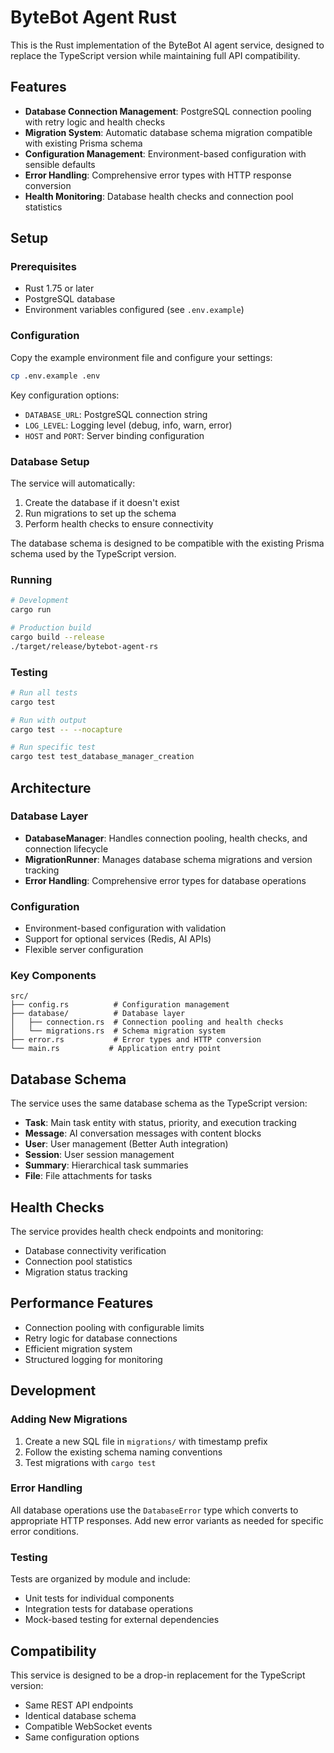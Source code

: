 # ByteBot Agent Rust

This is the Rust implementation of the ByteBot AI agent service, designed to replace the TypeScript version while maintaining full API compatibility.

## Features

- **Database Connection Management**: PostgreSQL connection pooling with retry logic and health checks
- **Migration System**: Automatic database schema migration compatible with existing Prisma schema
- **Configuration Management**: Environment-based configuration with sensible defaults
- **Error Handling**: Comprehensive error types with HTTP response conversion
- **Health Monitoring**: Database health checks and connection pool statistics

## Setup

### Prerequisites

- Rust 1.75 or later
- PostgreSQL database
- Environment variables configured (see `.env.example`)

### Configuration

Copy the example environment file and configure your settings:

```bash
cp .env.example .env
```

Key configuration options:

- `DATABASE_URL`: PostgreSQL connection string
- `LOG_LEVEL`: Logging level (debug, info, warn, error)
- `HOST` and `PORT`: Server binding configuration

### Database Setup

The service will automatically:

1. Create the database if it doesn't exist
2. Run migrations to set up the schema
3. Perform health checks to ensure connectivity

The database schema is designed to be compatible with the existing Prisma schema used by the TypeScript version.

### Running

```bash
# Development
cargo run

# Production build
cargo build --release
./target/release/bytebot-agent-rs
```

### Testing

```bash
# Run all tests
cargo test

# Run with output
cargo test -- --nocapture

# Run specific test
cargo test test_database_manager_creation
```

## Architecture

### Database Layer

- **DatabaseManager**: Handles connection pooling, health checks, and connection lifecycle
- **MigrationRunner**: Manages database schema migrations and version tracking
- **Error Handling**: Comprehensive error types for database operations

### Configuration

- Environment-based configuration with validation
- Support for optional services (Redis, AI APIs)
- Flexible server configuration

### Key Components

```
src/
├── config.rs          # Configuration management
├── database/          # Database layer
│   ├── connection.rs  # Connection pooling and health checks
│   └── migrations.rs  # Schema migration system
├── error.rs           # Error types and HTTP conversion
└── main.rs           # Application entry point
```

## Database Schema

The service uses the same database schema as the TypeScript version:

- **Task**: Main task entity with status, priority, and execution tracking
- **Message**: AI conversation messages with content blocks
- **User**: User management (Better Auth integration)
- **Session**: User session management
- **Summary**: Hierarchical task summaries
- **File**: File attachments for tasks

## Health Checks

The service provides health check endpoints and monitoring:

- Database connectivity verification
- Connection pool statistics
- Migration status tracking

## Performance Features

- Connection pooling with configurable limits
- Retry logic for database connections
- Efficient migration system
- Structured logging for monitoring

## Development

### Adding New Migrations

1. Create a new SQL file in `migrations/` with timestamp prefix
2. Follow the existing schema naming conventions
3. Test migrations with `cargo test`

### Error Handling

All database operations use the `DatabaseError` type which converts to appropriate HTTP responses. Add new error variants as needed for specific error conditions.

### Testing

Tests are organized by module and include:

- Unit tests for individual components
- Integration tests for database operations
- Mock-based testing for external dependencies

## Compatibility

This service is designed to be a drop-in replacement for the TypeScript version:

- Same REST API endpoints
- Identical database schema
- Compatible WebSocket events
- Same configuration options